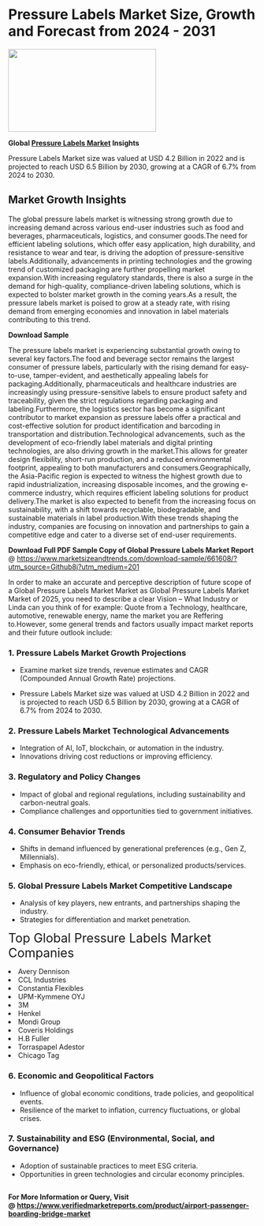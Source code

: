 <H1>Pressure Labels Market Size, Growth and Forecast from 2024 - 2031</H1><img class="aligncenter size-medium wp-image-584254" src="https://thirdeyenews.in/wp-content/uploads/2024/09/Global-Market-Research-300x168.jpeg" alt="" width="300" height="168" /><p><strong>Global&nbsp;<a href="https://www.marketsizeandtrends.com/download-sample/661608/?utm_source=Github8j?utm_medium=201">Pressure Labels Market</a> Insights</strong></p><p>Pressure Labels Market size was valued at USD 4.2 Billion in 2022 and is projected to reach USD 6.5 Billion by 2030, growing at a CAGR of 6.7% from 2024 to 2030.</p><p><h2>Market Growth Insights</h2> <p>The global pressure labels market is witnessing strong growth due to increasing demand across various end-user industries such as food and beverages, pharmaceuticals, logistics, and consumer goods.The need for efficient labeling solutions, which offer easy application, high durability, and resistance to wear and tear, is driving the adoption of pressure-sensitive labels.Additionally, advancements in printing technologies and the growing trend of customized packaging are further propelling market expansion.With increasing regulatory standards, there is also a surge in the demand for high-quality, compliance-driven labeling solutions, which is expected to bolster market growth in the coming years.As a result, the pressure labels market is poised to grow at a steady rate, with rising demand from emerging economies and innovation in label materials contributing to this trend.</p> <p><strong>Download Sample</strong></p> <p>The pressure labels market is experiencing substantial growth owing to several key factors.The food and beverage sector remains the largest consumer of pressure labels, particularly with the rising demand for easy-to-use, tamper-evident, and aesthetically appealing labels for packaging.Additionally, pharmaceuticals and healthcare industries are increasingly using pressure-sensitive labels to ensure product safety and traceability, given the strict regulations regarding packaging and labeling.Furthermore, the logistics sector has become a significant contributor to market expansion as pressure labels offer a practical and cost-effective solution for product identification and barcoding in transportation and distribution.Technological advancements, such as the development of eco-friendly label materials and digital printing technologies, are also driving growth in the market.This allows for greater design flexibility, short-run production, and a reduced environmental footprint, appealing to both manufacturers and consumers.Geographically, the Asia-Pacific region is expected to witness the highest growth due to rapid industrialization, increasing disposable incomes, and the growing e-commerce industry, which requires efficient labeling solutions for product delivery.The market is also expected to benefit from the increasing focus on sustainability, with a shift towards recyclable, biodegradable, and sustainable materials in label production.With these trends shaping the industry, companies are focusing on innovation and partnerships to gain a competitive edge and cater to a diverse set of end-user requirements.</p> <p><span class=""><strong>Download Full PDF Sample Copy of Global Pressure Labels Market Report</strong> @ <a href="https://www.marketsizeandtrends.com/download-sample/661608/?utm_source=Github8j?utm_medium=201" target="_blank">https://www.marketsizeandtrends.com/download-sample/661608/?utm_source=Github8j?utm_medium=201</a></span></p><p>In order to make an accurate and perceptive description of future scope of a Global&nbsp;Pressure Labels Market Market as Global&nbsp;Pressure Labels Market Market of 2025, you need to describe a clear Vision &ndash; What Industry or Linda can you think of for example: Quote from a Technology, healthcare, automotive, renewable energy, name the market you are Reffering to.However, some general trends and factors usually impact market reports and their future outlook include:</p><h3>1.&nbsp;<strong>Pressure Labels Market Growth Projections</strong></h3><ul><li>Examine market size trends, revenue estimates and CAGR (Compounded Annual Growth Rate) projections.</li><li><p>Pressure Labels Market size was valued at USD 4.2 Billion in 2022 and is projected to reach USD 6.5 Billion by 2030, growing at a CAGR of 6.7% from 2024 to 2030.</p></li></ul><h3>2.&nbsp;<strong>Pressure Labels Market Technological Advancements</strong></h3><ul><li>Integration of AI, IoT, blockchain, or automation in the industry.</li><li>Innovations driving cost reductions or improving efficiency.</li></ul><h3>3.&nbsp;<strong>Regulatory and Policy Changes</strong></h3><ul><li>Impact of global and regional regulations, including sustainability and carbon-neutral goals.</li><li>Compliance challenges and opportunities tied to government initiatives.</li></ul><h3>4.&nbsp;<strong>Consumer Behavior Trends</strong></h3><ul><li>Shifts in demand influenced by generational preferences (e.g., Gen Z, Millennials).</li><li>Emphasis on eco-friendly, ethical, or personalized products/services.</li></ul><h3>5.&nbsp;<strong>Global Pressure Labels Market Competitive Landscape</strong></h3><ul><li>Analysis of key players, new entrants, and partnerships shaping the industry.</li><li>Strategies for differentiation and market penetration.</li></ul><p data-pm-slice="1 1 []"><span style="color: inherit; font-family: inherit; font-size: 25px;">Top Global Pressure Labels Market Companies</span></p><div class="" data-test-id=""><p><li>Avery Dennison</li><li> CCL Industries</li><li> Constantia Flexibles</li><li> UPM-Kymmene OYJ</li><li> 3M</li><li> Henkel</li><li> Mondi Group</li><li> Coveris Holdings</li><li> H.B Fuller</li><li> Torraspapel Adestor</li><li> Chicago Tag</li></p></div><h3>6.&nbsp;<strong>Economic and Geopolitical Factors</strong></h3><ul><li>Influence of global economic conditions, trade policies, and geopolitical events.</li><li>Resilience of the market to inflation, currency fluctuations, or global crises.</li></ul><h3>7.&nbsp;<strong>Sustainability and ESG (Environmental, Social, and Governance)</strong></h3><ul><li>Adoption of sustainable practices to meet ESG criteria.</li><li>Opportunities in green technologies and circular economy principles.</li></ul><h2><strong style="font-size: 14px;">For More Information or Query, Visit @&nbsp;</strong><a style="background-color: #ffffff; font-size: 14px;" href="https://www.marketsizeandtrends.com/report/pressure-labels-market/" target="_blank">https://www.verifiedmarketreports.com/product/airport-passenger-boarding-bridge-market</a></h2>